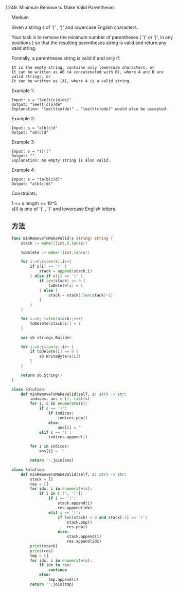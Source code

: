 1249. Minimum Remove to Make Valid Parentheses


Medium


Given a string s of '(' , ')' and lowercase English characters. 

Your task is to remove the minimum number of parentheses ( '(' or ')', in any positions ) so that the resulting parentheses string is valid and return any valid string.

Formally, a parentheses string is valid if and only if:

```
It is the empty string, contains only lowercase characters, or
It can be written as AB (A concatenated with B), where A and B are valid strings, or
It can be written as (A), where A is a valid string.
```

Example 1:

```
Input: s = "lee(t(c)o)de)"
Output: "lee(t(c)o)de"
Explanation: "lee(t(co)de)" , "lee(t(c)ode)" would also be accepted.
```

Example 2:

```
Input: s = "a)b(c)d"
Output: "ab(c)d"
```

Example 3:

```
Input: s = "))(("
Output: ""
Explanation: An empty string is also valid.
```

Example 4:

```
Input: s = "(a(b(c)d)"
Output: "a(b(c)d)"
```
 

Constraints:

1 <= s.length <= 10^5  
s[i] is one of  '(' , ')' and lowercase English letters.


## 方法

```go
func minRemoveToMakeValid(s string) string {
    stack := make([]int,0,len(s))

    toDelete := make([]int,len(s))

    for i:=0;i<len(s);i++{
    	if s[i] == '(' {
    		stack = append(stack,i)
    	} else if s[i] == ')' {
    		if len(stack) == 0 {
    			toDelete[i] = 1
    		} else {
    			stack = stack[:len(stack)-1]
    		}
    	}
    }

    for i:=0; i<len(stack);i++{
    	toDelete[stack[i]] = 1
    }

    var sb strings.Builder

    for i:=0;i<len(s);i++ {
    	if toDelete[i] == 0 {
    		sb.WriteByte(s[i])
    	}
    }

    return sb.String()
}
```


```python
class Solution:
    def minRemoveToMakeValid(self, s: str) -> str:
        indices, ans = [], list(s)
        for i, c in enumerate(s):
            if c == ')':
                if indices:
                    indices.pop()
                else:
                    ans[i] = ''
            elif c == '(':
                indices.append(i)

        for i in indices:
            ans[i] = ''

        return ''.join(ans)
```


```python
class Solution:
    def minRemoveToMakeValid(self, s: str) -> str:
        stack = []
        res = []
        for idx, i in enumerate(s):
            if i in ['(', ')']:
                if i == '(':
                    stack.append(i)
                    res.append(idx)
                elif i == ')':
                    if len(stack) > 0 and stack[-1] == '(':
                        stack.pop()
                        res.pop()
                    else:
                        stack.append(i)
                        res.append(idx)
        print(stack)
        print(res)
        tmp = []
        for idx, i in enumerate(s):
            if idx in res:
                continue
            else:
                tmp.append(i)
        return ''.join(tmp)
```